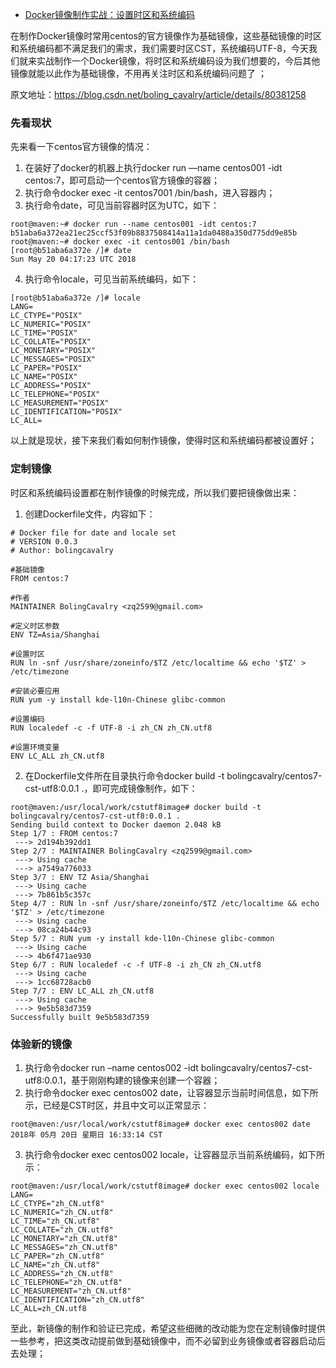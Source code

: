 - [Docker镜像制作实战：设置时区和系统编码](https://blog.csdn.net/boling_cavalry/article/details/80381258)

在制作Docker镜像时常用centos的官方镜像作为基础镜像，这些基础镜像的时区和系统编码都不满足我们的需求，我们需要时区CST，系统编码UTF-8，今天我们就来实战制作一个Docker镜像，将时区和系统编码设为我们想要的，今后其他镜像就能以此作为基础镜像，不用再关注时区和系统编码问题了 ；

原文地址：https://blog.csdn.net/boling_cavalry/article/details/80381258

### 先看现状

先来看一下centos官方镜像的情况： 

1. 在装好了docker的机器上执行docker run —name centos001 -idt centos:7，即可启动一个centos官方镜像的容器； 
2. 执行命令docker exec -it centos7001 /bin/bash，进入容器内； 
3. 执行命令date，可见当前容器时区为UTC，如下：

```shell
root@maven:~# docker run --name centos001 -idt centos:7
b51aba6a372ea21ec25ccf53f09b8837508414a11a1da0488a350d775dd9e85b
root@maven:~# docker exec -it centos001 /bin/bash 
[root@b51aba6a372e /]# date
Sun May 20 04:17:23 UTC 2018
```

4. 执行命令locale，可见当前系统编码，如下：

```shell
[root@b51aba6a372e /]# locale
LANG=
LC_CTYPE="POSIX"
LC_NUMERIC="POSIX"
LC_TIME="POSIX"
LC_COLLATE="POSIX"
LC_MONETARY="POSIX"
LC_MESSAGES="POSIX"
LC_PAPER="POSIX"
LC_NAME="POSIX"
LC_ADDRESS="POSIX"
LC_TELEPHONE="POSIX"
LC_MEASUREMENT="POSIX"
LC_IDENTIFICATION="POSIX"
LC_ALL=
```

以上就是现状，接下来我们看如何制作镜像，使得时区和系统编码都被设置好；

### 定制镜像

时区和系统编码设置都在制作镜像的时候完成，所以我们要把镜像做出来： 

1. 创建Dockerfile文件，内容如下：

```shell
# Docker file for date and locale set 
# VERSION 0.0.3
# Author: bolingcavalry

#基础镜像
FROM centos:7

#作者
MAINTAINER BolingCavalry <zq2599@gmail.com>

#定义时区参数
ENV TZ=Asia/Shanghai

#设置时区
RUN ln -snf /usr/share/zoneinfo/$TZ /etc/localtime && echo '$TZ' > /etc/timezone

#安装必要应用
RUN yum -y install kde-l10n-Chinese glibc-common

#设置编码
RUN localedef -c -f UTF-8 -i zh_CN zh_CN.utf8

#设置环境变量
ENV LC_ALL zh_CN.utf8
```

2. 在Dockerfile文件所在目录执行命令docker build -t bolingcavalry/centos7-cst-utf8:0.0.1 .，即可完成镜像制作，如下：

```shell
root@maven:/usr/local/work/cstutf8image# docker build -t bolingcavalry/centos7-cst-utf8:0.0.1 .
Sending build context to Docker daemon 2.048 kB
Step 1/7 : FROM centos:7
 ---> 2d194b392dd1
Step 2/7 : MAINTAINER BolingCavalry <zq2599@gmail.com>
 ---> Using cache
 ---> a7549a776033
Step 3/7 : ENV TZ Asia/Shanghai
 ---> Using cache
 ---> 7b861b5c357c
Step 4/7 : RUN ln -snf /usr/share/zoneinfo/$TZ /etc/localtime && echo '$TZ' > /etc/timezone
 ---> Using cache
 ---> 08ca24b44c93
Step 5/7 : RUN yum -y install kde-l10n-Chinese glibc-common
 ---> Using cache
 ---> 4b6f471ae930
Step 6/7 : RUN localedef -c -f UTF-8 -i zh_CN zh_CN.utf8
 ---> Using cache
 ---> 1cc68728acb0
Step 7/7 : ENV LC_ALL zh_CN.utf8
 ---> Using cache
 ---> 9e5b583d7359
Successfully built 9e5b583d7359
```

### 体验新的镜像

1. 执行命令docker run –name centos002 -idt bolingcavalry/centos7-cst-utf8:0.0.1，基于刚刚构建的镜像来创建一个容器；
2. 执行命令docker exec centos002 date，让容器显示当前时间信息，如下所示，已经是CST时区，并且中文可以正常显示：

```shell
root@maven:/usr/local/work/cstutf8image# docker exec centos002 date
2018年 05月 20日 星期日 16:33:14 CST
```

3. 执行命令docker exec centos002 locale，让容器显示当前系统编码，如下所示：

```shell
root@maven:/usr/local/work/cstutf8image# docker exec centos002 locale
LANG=
LC_CTYPE="zh_CN.utf8"
LC_NUMERIC="zh_CN.utf8"
LC_TIME="zh_CN.utf8"
LC_COLLATE="zh_CN.utf8"
LC_MONETARY="zh_CN.utf8"
LC_MESSAGES="zh_CN.utf8"
LC_PAPER="zh_CN.utf8"
LC_NAME="zh_CN.utf8"
LC_ADDRESS="zh_CN.utf8"
LC_TELEPHONE="zh_CN.utf8"
LC_MEASUREMENT="zh_CN.utf8"
LC_IDENTIFICATION="zh_CN.utf8"
LC_ALL=zh_CN.utf8
```

至此，新镜像的制作和验证已完成，希望这些细微的改动能为您在定制镜像时提供一些参考，把这类改动提前做到基础镜像中，而不必留到业务镜像或者容器启动后去处理；


